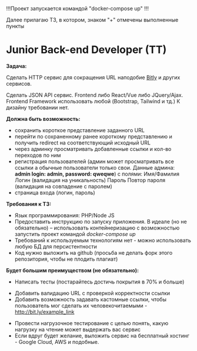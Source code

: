 !!!Проект запускается командой "docker-compose up" !!!


Далее прилагаю ТЗ, в котором, знаком "+" отмечены выполненные пункты

# Junior Back-end Developer (TT)

**Задача:**

Cделать HTTP сервис для сокращения URL наподобие [Bitly](https://bitly.com/) и других сервисов.

Cделать JSON API сервис. Frontend либо React/Vue либо JQuery/Ajax. Frontend Framework использовать любой (Bootstrap, Tailwind и тд.)
К дизайну требовании нет.

**Должна быть возможность:**

+ сохранить короткое представление заданного URL
+ перейти по сохраненному ранее короткому представлению и получить redirect на соответствующий исходный URL
+ через админку просматривать добавленные ссылки и кол-во переходов по ним
+ регистрация пользователей (админ может просматривать все ссылки а обычные пользователи только свои. Данные админа: **admin login: admin, password: qweqwe**) с полями:	Имя/Фамилия	Логин (валидация на уникальность)	Пароль	Повтор пароля (валидация на совпадение с паролем)
+ страница входа (логин, пароль)

**Требования к ТЗ:**

+ Язык программирования: PHP/Node JS
+ Предоставить инструкцию по запуску приложения. В идеале (но не обязательно) – использовать контейнеризацию с возможностью запустить проект командой *docker-compose up*
+ Требований к используемым технологиям нет - можно использовать любую БД для персистентности
+ Код нужно выложить на github (просьба не делать форк этого репозитория, чтобы не плодить плагиат)

**Будет большим преимуществом (не обязательно):**

- Написать тесты (постарайтесь достичь покрытия в 70% и больше)
+ Добавить валидацию URL с проверкой корректности ссылки
+ Добавить возможность задавать кастомные ссылки, чтобы пользователь мог сделать их человекочитаемыми - http://bit.ly/example_link
- Провести нагрузочное тестирование с целью понять, какую нагрузку на чтение может выдержать вас сервис
- Если вдруг будет желание, выложить сервис на бесплатный хостинг - Google Cloud, AWS и подобные.
